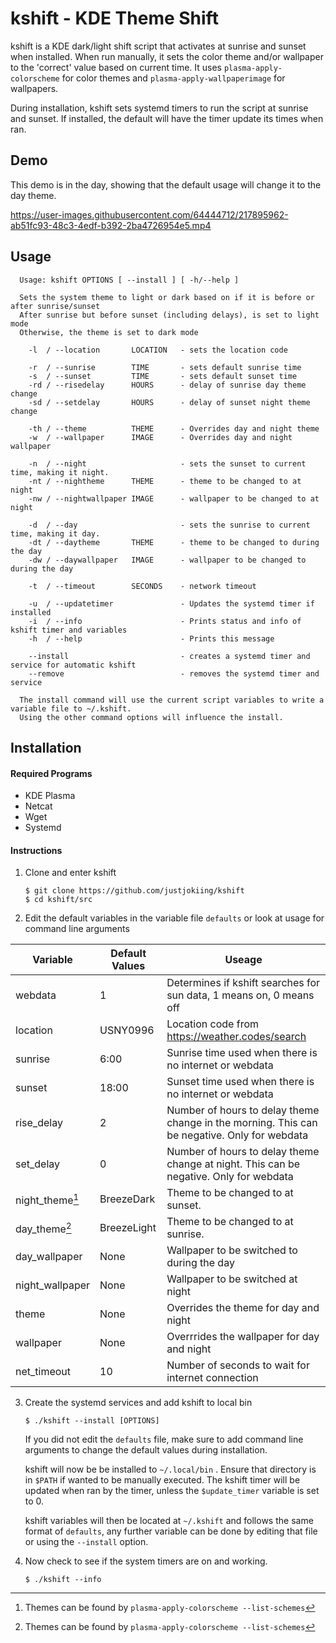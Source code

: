 # kshift - KDE Theme Shift

 kshift is a KDE dark/light shift script that activates at sunrise and sunset when installed. When run manually, it sets the color theme and/or wallpaper to the 'correct' value based on current time. It uses `plasma-apply-colorscheme` for color themes and `plasma-apply-wallpaperimage` for wallpapers.

 During installation, kshift sets systemd timers to run the script at sunrise and sunset.
 If installed, the default will have the timer update its times when ran.

## Demo

This demo is in the day, showing that the default usage will change it to the day theme.

https://user-images.githubusercontent.com/64444712/217895962-ab51fc93-48c3-4edf-b392-2ba4726954e5.mp4


## Usage

      Usage: kshift OPTIONS [ --install ] [ -h/--help ]

      Sets the system theme to light or dark based on if it is before or after sunrise/sunset
      After sunrise but before sunset (including delays), is set to light mode 
      Otherwise, the theme is set to dark mode

        -l  / --location       LOCATION   - sets the location code

        -r  / --sunrise        TIME       - sets default sunrise time
        -s  / --sunset         TIME       - sets default sunset time
        -rd / --risedelay      HOURS      - delay of sunrise day theme change
        -sd / --setdelay       HOURS      - delay of sunset night theme change

        -th / --theme          THEME      - Overrides day and night theme
        -w  / --wallpaper      IMAGE      - Overrides day and night wallpaper

        -n  / --night                     - sets the sunset to current time, making it night.
        -nt / --nightheme      THEME      - theme to be changed to at night
        -nw / --nightwallpaper IMAGE      - wallpaper to be changed to at night

        -d  / --day                       - sets the sunrise to current time, making it day.
        -dt / --daytheme       THEME      - theme to be changed to during the day
        -dw / --daywallpaper   IMAGE      - wallpaper to be changed to during the day

        -t  / --timeout        SECONDS    - network timeout

        -u  / --updatetimer               - Updates the systemd timer if installed
        -i  / --info                      - Prints status and info of kshift timer and variables
        -h  / --help                      - Prints this message

        --install                         - creates a systemd timer and service for automatic kshift
        --remove                          - removes the systemd timer and service

      The install command will use the current script variables to write a variable file to ~/.kshift.
      Using the other command options will influence the install.


## Installation

#### Required Programs
* KDE Plasma
* Netcat
* Wget
* Systemd

#### Instructions

1. Clone and enter kshift
    ```
    $ git clone https://github.com/justjokiing/kshift
    $ cd kshift/src
    ```
2. Edit the default variables in the variable file `defaults` or look at usage for command line arguments

| Variable  | Default Values | Useage |
| --------- | -------------- | ------ |
| webdata | 1 | Determines if kshift searches for sun data, 1 means on, 0 means off
| location | USNY0996 | Location code from https://weather.codes/search |
| sunrise | 6:00 | Sunrise time used when there is no internet or webdata |
| sunset | 18:00 | Sunset time used when there is no internet or webdata |
| rise_delay | 2 | Number of hours to delay theme change in the morning. This can be negative. Only for webdata |
| set_delay | 0 | Number of hours to delay theme change at night. This can be negative. Only for webdata |
| night_theme[^1] | BreezeDark | Theme to be changed to at sunset. |
| day_theme[^1] | BreezeLight | Theme to be changed to at sunrise. |
| day_wallpaper | None | Wallpaper to be switched to during the day |
| night_wallpaper | None | Wallpaper to be switched at night |
| theme | None | Overrides the theme for day and night |
| wallpaper | None | Overrrides the wallpaper for day and night |
| net_timeout | 10 | Number of seconds to wait for internet connection |

[^1]: Themes can be found by `plasma-apply-colorscheme --list-schemes`

3. Create the systemd services and add kshift to local bin
    ```
    $ ./kshift --install [OPTIONS]
    ```

    If you did not edit the `defaults` file, make sure to add command line arguments to change the default values during installation.

    kshift will now be be installed to `~/.local/bin` . Ensure that directory is in `$PATH` if wanted to be manually executed. The kshift timer will be updated when ran by the timer, unless the `$update_timer` variable is set to 0.

    kshift variables will then be located at `~/.kshift` and follows the same format of `defaults`, any further variable can be done by editing that file or using the `--install` option.

4. Now check to see if the system timers are on and working.
    ```
    $ ./kshift --info
    ```
